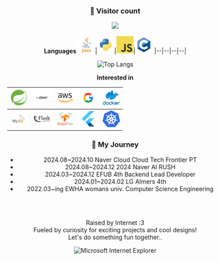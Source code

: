 <div align="center">
  
### 👋 Visitor count
<img src="https://profile-counter.glitch.me/jud1thdev/count.svg" />

**Languages**
<img title="Java" alt="Java" width="40px" src="https://raw.githubusercontent.com/github/explore/master/topics/java/java.png" />|<img alt="Python" title="Python" width="40px" src="https://raw.githubusercontent.com/github/explore/master/topics/python/python.png">|<img alt="javascript" title="javascript" width="40px" src="https://raw.githubusercontent.com/github/explore/master/topics/javascript/javascript.png">|<img alt="c" title="c" width="40px" src="https://raw.githubusercontent.com/github/explore/master/topics/c/c.png">
|--|--|--|--|

![Top Langs](https://github-readme-stats.vercel.app/api/top-langs/?username=jud1thdev&layout=compact)

**Interested in**

<img title="SpringBoot" alt="SpringBoot" width="40px" src="https://raw.githubusercontent.com/github/explore/master/topics/spring/spring.png">|<img title="jQuery" alt="jQuery" width="40px" src="https://raw.githubusercontent.com/github/explore/master/topics/jquery/jquery.png">|<img title="AWS" alt="AWS" width="40px" src="https://raw.githubusercontent.com/github/explore/master/topics/aws/aws.png">|<img title="google" alt="google" width="40px" src="https://raw.githubusercontent.com/github/explore/master/topics/google/google.png">|<img title="Docker" alt="Docker" width="40px" src="https://raw.githubusercontent.com/github/explore/master/topics/docker/docker.png">
|--|--|--|--|--|
<img title="sql" alt="sql" width="40px" src="https://raw.githubusercontent.com/github/explore/master/topics/mysql/mysql.png">|<img title="Flask" alt="Flask" width="40px" src="https://raw.githubusercontent.com/github/explore/master/topics/flask/flask.png">|<img title="tensorflow" alt="tensorflow" width="40px" src="https://raw.githubusercontent.com/github/explore/master/topics/tensorflow/tensorflow.png">|<img title="flutter" alt="flutter" width="40px" src="https://raw.githubusercontent.com/github/explore/master/topics/flutter/flutter.png">|<img title="Kubernetes" alt="Kubernetes" width="40px" src="https://raw.githubusercontent.com/github/explore/main/topics/kubernetes/kubernetes.png">

### 👣 My Journey
- 2024.08~2024.10 Naver Cloud Cloud Tech Frontier PT 
- 2024.08~2024.12 2024 Naver AI RUSH
- 2024.03~2024.12 EFUB 4th Backend Lead Developer
- 2024.01~2024.02 LG AImers 4th
- 2022.03~ing EWHA womans univ. Computer Science Engineering

<br>
<br>

Raised by Internet :3 
<br>
Fueled by curiosity for exciting projects and cool designs! 
<br>
Let's do something fun together..

<img src="https://raw.githubusercontent.com/BrunnerLivio/brunnerlivio/master/images/ie_logo.gif" alt="Microsoft Internet Explorer" />

</div>

